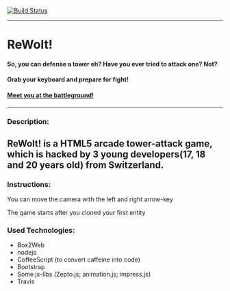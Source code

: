 [![Build Status](https://secure.travis-ci.org/devNil/game-off-2012.png?branch=proto)](https://travis-ci.org/devNil/game-off-2012)
___
# ReWolt!

#### So, you can defense a tower eh? Have you ever tried to attack one? Not?
#### Grab your keyboard and prepare for fight!
#### [Meet you at the battleground!](http://devnil.github.com/game-off-2012/)
___


### Description:
ReWolt! is a HTML5 arcade tower-attack game, which is hacked by 3 young developers(17, 18 and 20 years old) from Switzerland.
---
### Instructions:
You can move the camera with the left and right arrow-key

The game starts after you cloned your first entity


### Used Technologies: 
* Box2Web
* nodejs
* CoffeeScript (to convert caffeine into code)
* Bootstrap
* Some js-libs (Zepto.js; animation.js; impress.js)
* Travis